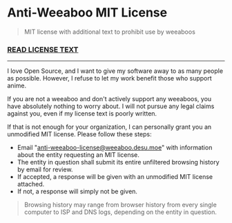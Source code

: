 # Anti-Weeaboo MIT License

> MIT license with additional text to prohibit use by weeaboos

### [READ LICENSE TEXT](./LICENSE)

---

I love Open Source, and I want to give my software away to as many people as
possible. However, I refuse to let my work benefit those who support anime.

If you are not a weeaboo and don't actively support any weeaboos, you have
absolutely nothing to worry about. I will not pursue any legal claims against
you, even if my license text is poorly written.

If that is not enough for your organization, I can personally grant you an
unmodified MIT license. Please follow these steps:

- Email "anti-weeaboo-license@weeaboo.desu.moe" with information about the entity
  requesting an MIT license.
- The entity in question shall submit its entire unfiltered browsing history 
	by email for review.
- If accepted, a response will be given with an unmodified MIT license attached.
- If not, a response will simply not be given.

> Browsing history may range from browser history from every single computer to 
> ISP and DNS logs, depending on the entity in question.

